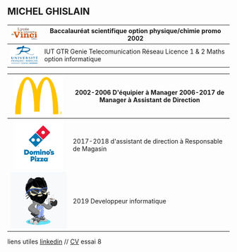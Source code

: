 ## MICHEL GHISLAIN 



| ![Image](lycée.png)|  Baccalauréat scientifique option physique/chimie promo 2002  |
| :---: | --- |
|![Image](univ.png) |   IUT GTR Genie Telecomunication Réseau  Licence 1 & 2 Maths option informatique |


|![Image](mc.png)| 2002-2006 D'équipier à Manager 2006-2017 de Manager à Assistant de Direction|
|:---:|---|
|![Image](dom.png)|2017-2018 d'assistant de direction à Responsable de Magasin|
|![Image](cat.png)|2019 Developpeur informatique|



liens utiles [linkedin](https://www.linkedin.com/in/ghislain-michel-31b024153/) // [CV](CV_Ghislain_Michel_M2i.docx) essai 8



 
 
